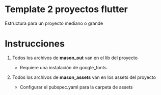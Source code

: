 # Template 2 proyectos flutter

Estructura para un proyecto mediano o grande

# Instrucciones

1. Todos los archivos de **mason_out** van en el lib del proyecto

   - Requiere una instalación de google_fonts.

2. Todos los archivos de **mason_assets** van en los assets del proyecto
   - Configurar el pubspec.yaml para la carpeta de assets
